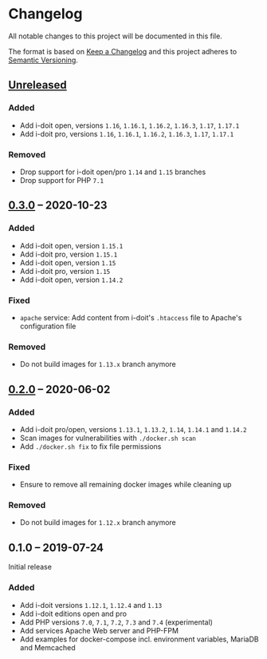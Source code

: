 # Changelog

All notable changes to this project will be documented in this file.

The format is based on [Keep a Changelog](https://keepachangelog.com/en/1.0.0/)
and this project adheres to [Semantic Versioning](https://semver.org/spec/v2.0.0.html).

## [Unreleased][]

### Added

-   Add i-doit open, versions `1.16`, `1.16.1`, `1.16.2`, `1.16.3`, `1.17`, `1.17.1`
-   Add i-doit pro, versions `1.16`, `1.16.1`, `1.16.2`, `1.16.3`, `1.17`, `1.17.1`

### Removed

-   Drop support for i-doit open/pro `1.14` and `1.15` branches
-   Drop support for PHP `7.1`

## [0.3.0][] – 2020-10-23

### Added

-   Add i-doit open, version `1.15.1`
-   Add i-doit pro, version `1.15.1`
-   Add i-doit open, version `1.15`
-   Add i-doit pro, version `1.15`
-   Add i-doit open, version `1.14.2`

### Fixed

-   `apache` service: Add content from i-doit's `.htaccess` file to Apache's configuration file

### Removed

-   Do not build images for `1.13.x` branch anymore

## [0.2.0][] – 2020-06-02

### Added

-   Add i-doit pro/open, versions `1.13.1`, `1.13.2`, `1.14`, `1.14.1` and `1.14.2`
-   Scan images for vulnerabilities with `./docker.sh scan`
-   Add `./docker.sh fix` to fix file permissions

### Fixed

-   Ensure to remove all remaining docker images while cleaning up

### Removed

-   Do not build images for `1.12.x` branch anymore

## 0.1.0 – 2019-07-24

Initial release

### Added

-   Add i-doit versions `1.12.1`, `1.12.4` and `1.13`
-   Add i-doit editions open and pro
-   Add PHP versions `7.0`, `7.1`, `7.2`, `7.3` and `7.4` (experimental)
-   Add services Apache Web server and PHP-FPM
-   Add examples for docker-compose incl. environment variables, MariaDB and Memcached

[Unreleased]: https://github.com/bheisig/i-doit-docker/compare/v0.3.0...HEAD
[0.3.0]: https://github.com/bheisig/i-doit-docker/compare/v0.2.0...v0.3.0
[0.2.0]: https://github.com/bheisig/i-doit-docker/compare/v0.1.0...v0.2.0
